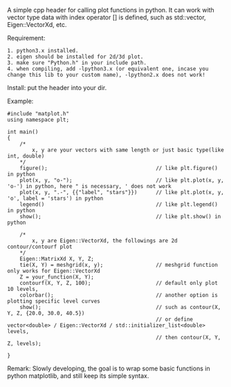 A simple cpp header for calling plot functions in python. It can work with vector type data with index operator [] is defined, such as std::vector, Eigen::VectorXd, etc.

Requirement:

    1. python3.x installed.
    2. eigen should be installed for 2d/3d plot.
    3. make sure "Python.h" in your include path. 
    4. when compiling, add -lpython3.x (or equivalent one, incase you change this lib to your custom name), -lpython2.x does not work!

Install: put the header into your dir.

Example:

    #include "matplot.h"
    using namespace plt;

    int main() 
    { 
        /*
            x, y are your vectors with same length or just basic type(like int, double)
        */
        figure();                                   // like plt.figure() in python
        plot(x, y, "o-");                           // like plt.plot(x, y, 'o-') in python, here " is necessary, ' does not work
        plot(x, y, ".-", {{"label", "stars"}})      // like plt.plot(x, y, 'o', label = 'stars') in python
        legend()                                    // like plt.legend() in python
        show();                                     // like plt.show() in python

        /*
            x, y are Eigen::VectorXd, the followings are 2d contour/contourf plot
        */
        Eigen::MatrixXd X, Y, Z;                    
        tie(X, Y) = meshgrid(x, y);                 // meshgrid function only works for Eigen::VectorXd
        Z = your_function(X, Y);
        contourf(X, Y, Z, 100);                     // default only plot 10 levels, 
        colorbar();                                 // another option is plotting specific level curves 
        show();                                     // such as contour(X, Y, Z, {20.0, 30.0, 40.5})
                                                    // or define vector<double> / Eigen::VectorXd / std::initializer_list<double> levels, 
                                                    // then contour(X, Y, Z, levels);

    }

Remark:
    Slowly developing, the goal is to wrap some basic functions in python matplotlib, and still keep its simple syntax. 
